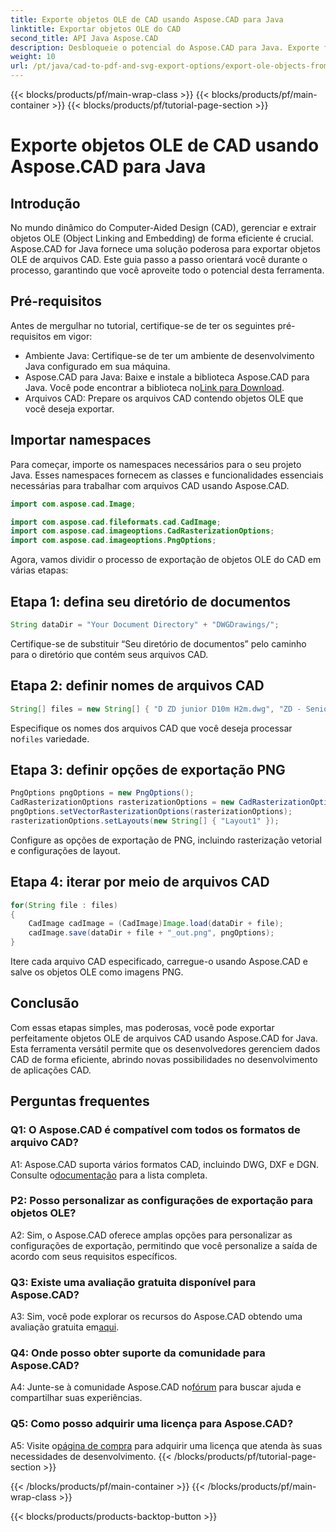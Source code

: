 ```yaml
---
title: Exporte objetos OLE de CAD usando Aspose.CAD para Java
linktitle: Exportar objetos OLE do CAD
second_title: API Java Aspose.CAD
description: Desbloqueie o potencial do Aspose.CAD para Java. Exporte facilmente objetos OLE de arquivos CAD. Baixe agora para gerenciamento contínuo de dados CAD.
weight: 10
url: /pt/java/cad-to-pdf-and-svg-export-options/export-ole-objects-from-cad/
---
```


{{< blocks/products/pf/main-wrap-class >}}
{{< blocks/products/pf/main-container >}}
{{< blocks/products/pf/tutorial-page-section >}}

# Exporte objetos OLE de CAD usando Aspose.CAD para Java

## Introdução

No mundo dinâmico do Computer-Aided Design (CAD), gerenciar e extrair objetos OLE (Object Linking and Embedding) de forma eficiente é crucial. Aspose.CAD for Java fornece uma solução poderosa para exportar objetos OLE de arquivos CAD. Este guia passo a passo orientará você durante o processo, garantindo que você aproveite todo o potencial desta ferramenta.

## Pré-requisitos

Antes de mergulhar no tutorial, certifique-se de ter os seguintes pré-requisitos em vigor:

- Ambiente Java: Certifique-se de ter um ambiente de desenvolvimento Java configurado em sua máquina.
-  Aspose.CAD para Java: Baixe e instale a biblioteca Aspose.CAD para Java. Você pode encontrar a biblioteca no[Link para Download](https://releases.aspose.com/cad/java/).
- Arquivos CAD: Prepare os arquivos CAD contendo objetos OLE que você deseja exportar.

## Importar namespaces

Para começar, importe os namespaces necessários para o seu projeto Java. Esses namespaces fornecem as classes e funcionalidades essenciais necessárias para trabalhar com arquivos CAD usando Aspose.CAD.

```java
import com.aspose.cad.Image;

import com.aspose.cad.fileformats.cad.CadImage;
import com.aspose.cad.imageoptions.CadRasterizationOptions;
import com.aspose.cad.imageoptions.PngOptions;
```

Agora, vamos dividir o processo de exportação de objetos OLE do CAD em várias etapas:

## Etapa 1: defina seu diretório de documentos

```java
String dataDir = "Your Document Directory" + "DWGDrawings/";
```

Certifique-se de substituir “Seu diretório de documentos” pelo caminho para o diretório que contém seus arquivos CAD.

## Etapa 2: definir nomes de arquivos CAD

```java
String[] files = new String[] { "D ZD junior D10m H2m.dwg", "ZD - Senior D6m H2m45.dwg" };
```

 Especifique os nomes dos arquivos CAD que você deseja processar no`files` variedade.

## Etapa 3: definir opções de exportação PNG

```java
PngOptions pngOptions = new PngOptions();
CadRasterizationOptions rasterizationOptions = new CadRasterizationOptions();
pngOptions.setVectorRasterizationOptions(rasterizationOptions);
rasterizationOptions.setLayouts(new String[] { "Layout1" });
```

Configure as opções de exportação de PNG, incluindo rasterização vetorial e configurações de layout.

## Etapa 4: iterar por meio de arquivos CAD

```java
for(String file : files)
{
    CadImage cadImage = (CadImage)Image.load(dataDir + file);
    cadImage.save(dataDir + file + "_out.png", pngOptions);
}
```

Itere cada arquivo CAD especificado, carregue-o usando Aspose.CAD e salve os objetos OLE como imagens PNG.

## Conclusão

Com essas etapas simples, mas poderosas, você pode exportar perfeitamente objetos OLE de arquivos CAD usando Aspose.CAD for Java. Esta ferramenta versátil permite que os desenvolvedores gerenciem dados CAD de forma eficiente, abrindo novas possibilidades no desenvolvimento de aplicações CAD.

## Perguntas frequentes

### Q1: O Aspose.CAD é compatível com todos os formatos de arquivo CAD?

 A1: Aspose.CAD suporta vários formatos CAD, incluindo DWG, DXF e DGN. Consulte o[documentação](https://reference.aspose.com/cad/java/) para a lista completa.

### P2: Posso personalizar as configurações de exportação para objetos OLE?

A2: Sim, o Aspose.CAD oferece amplas opções para personalizar as configurações de exportação, permitindo que você personalize a saída de acordo com seus requisitos específicos.

### Q3: Existe uma avaliação gratuita disponível para Aspose.CAD?

 A3: Sim, você pode explorar os recursos do Aspose.CAD obtendo uma avaliação gratuita em[aqui](https://releases.aspose.com/).

### Q4: Onde posso obter suporte da comunidade para Aspose.CAD?

 A4: Junte-se à comunidade Aspose.CAD no[fórum](https://forum.aspose.com/c/cad/19) para buscar ajuda e compartilhar suas experiências.

### Q5: Como posso adquirir uma licença para Aspose.CAD?

A5: Visite o[página de compra](https://purchase.aspose.com/buy) para adquirir uma licença que atenda às suas necessidades de desenvolvimento.
{{< /blocks/products/pf/tutorial-page-section >}}

{{< /blocks/products/pf/main-container >}}
{{< /blocks/products/pf/main-wrap-class >}}

{{< blocks/products/products-backtop-button >}}
